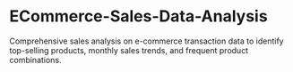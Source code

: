 # ECommerce-Sales-Data-Analysis
Comprehensive sales analysis on e-commerce transaction data to identify top-selling products, monthly sales trends, and frequent product combinations.
